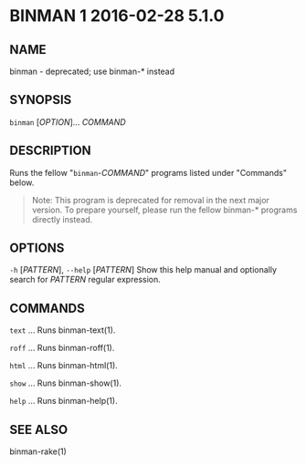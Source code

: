 # BINMAN 1                        2016-02-28                            5.1.0

## NAME

binman - deprecated; use binman-* instead

## SYNOPSIS

`binman` [*OPTION*]... *COMMAND*

## DESCRIPTION

Runs the fellow "`binman`-*COMMAND*" programs listed under "Commands" below.

> Note: This program is deprecated for removal in the next major version. To
> prepare yourself, please run the fellow binman-* programs directly instead.

## OPTIONS

`-h` [*PATTERN*], `--help` [*PATTERN*]
  Show this help manual and optionally search for *PATTERN* regular expression.

## COMMANDS

`text` ...
  Runs binman-text(1).

`roff` ...
  Runs binman-roff(1).

`html` ...
  Runs binman-html(1).

`show` ...
  Runs binman-show(1).

`help` ...
  Runs binman-help(1).

## SEE ALSO

binman-rake(1)